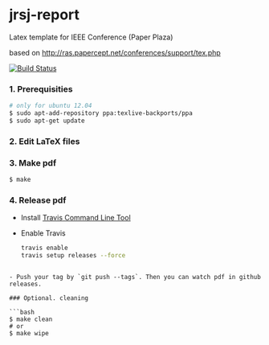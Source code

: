 # jrsj-report

Latex template for IEEE Conference (Paper Plaza)

based on http://ras.papercept.net/conferences/support/tex.php

[![Build Status](https://travis-ci.org/furushchev/ieee-report-template.svg)](https://travis-ci.org/furushchev/ieee-report-template)

### 1. Prerequisities

```bash
# only for ubuntu 12.04
$ sudo apt-add-repository ppa:texlive-backports/ppa
$ sudo apt-get update
```

### 2. Edit LaTeX files

### 3. Make pdf

```bash
$ make
```

### 4. Release pdf

- Install [Travis Command Line Tool](https://github.com/travis-ci/travis.rb#installation)
- Enable Travis

  ```bash
  travis enable
  travis setup releases --force
```

- Push your tag by `git push --tags`. Then you can watch pdf in github releases.

### Optional. cleaning

```bash
$ make clean
# or
$ make wipe
```

